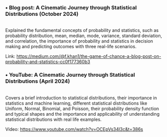 <h3> •	Blog post: A Cinematic Journey through Statistical Distributions	(October 2024) </h3> </br>
Explained the fundamental concepts of probability and statistics, such as probability distribution, mean, median, mode, variance, standard deviation, and correlation, the importance of probability and statistics in decision making and predicting outcomes with three real-life scenarios. </br>

Link: https://medium.com/@f.khan1/the-game-of-chance-a-blog-post-on-probability-and-statistics-cc0f177360b3 </br>

<h3> •	YouTube: A Cinematic Journey through Statistical Distributions	 (April 2024)  </h3> </br>
Covers a brief introduction to statistical distributions, their importance in statistics and machine learning, different statistical distributions like Uniform, Normal, Binomial, and Poisson, their probability density function and typical shapes and the importance and applicability of understanding statistical distributions with real life examples. </br>

Video: https://www.youtube.com/watch?v=OCEpVs34l3c&t=386s </br>

